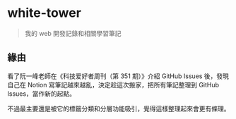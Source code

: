 # white-tower

> 我的 web 開發記錄和相關學習筆記

## 緣由

看了阮一峰老師在《科技爱好者周刊（第 351 期）》介紹 GitHub Issues 後，發現自己在 Notion 寫筆記越來越亂，決定趁這次搬家，把所有筆記整理到 GitHub Issues，當作新的起點。

不過最主要還是被它的標籤分類和分層功能吸引，覺得這樣整理起來會更有條理。
